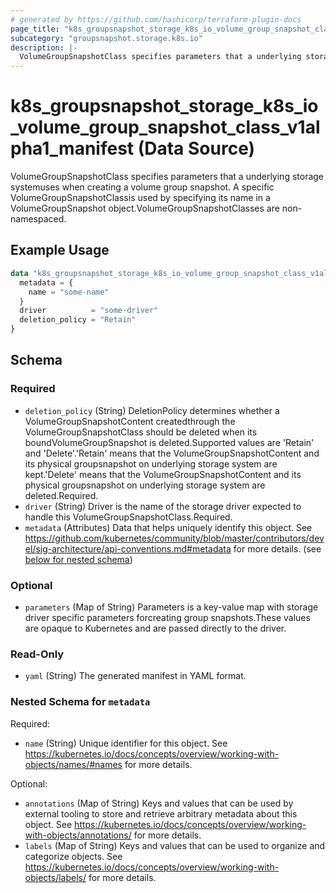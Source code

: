 ```yaml
---
# generated by https://github.com/hashicorp/terraform-plugin-docs
page_title: "k8s_groupsnapshot_storage_k8s_io_volume_group_snapshot_class_v1alpha1_manifest Data Source - terraform-provider-k8s"
subcategory: "groupsnapshot.storage.k8s.io"
description: |-
  VolumeGroupSnapshotClass specifies parameters that a underlying storage systemuses when creating a volume group snapshot. A specific VolumeGroupSnapshotClassis used by specifying its name in a VolumeGroupSnapshot object.VolumeGroupSnapshotClasses are non-namespaced.
---
```


# k8s_groupsnapshot_storage_k8s_io_volume_group_snapshot_class_v1alpha1_manifest (Data Source)

VolumeGroupSnapshotClass specifies parameters that a underlying storage systemuses when creating a volume group snapshot. A specific VolumeGroupSnapshotClassis used by specifying its name in a VolumeGroupSnapshot object.VolumeGroupSnapshotClasses are non-namespaced.

## Example Usage

```terraform
data "k8s_groupsnapshot_storage_k8s_io_volume_group_snapshot_class_v1alpha1_manifest" "example" {
  metadata = {
    name = "some-name"
  }
  driver          = "some-driver"
  deletion_policy = "Retain"
}
```

<!-- schema generated by tfplugindocs -->
## Schema

### Required

- `deletion_policy` (String) DeletionPolicy determines whether a VolumeGroupSnapshotContent createdthrough the VolumeGroupSnapshotClass should be deleted when its boundVolumeGroupSnapshot is deleted.Supported values are 'Retain' and 'Delete'.'Retain' means that the VolumeGroupSnapshotContent and its physical groupsnapshot on underlying storage system are kept.'Delete' means that the VolumeGroupSnapshotContent and its physical groupsnapshot on underlying storage system are deleted.Required.
- `driver` (String) Driver is the name of the storage driver expected to handle this VolumeGroupSnapshotClass.Required.
- `metadata` (Attributes) Data that helps uniquely identify this object. See https://github.com/kubernetes/community/blob/master/contributors/devel/sig-architecture/api-conventions.md#metadata for more details. (see [below for nested schema](#nestedatt--metadata))

### Optional

- `parameters` (Map of String) Parameters is a key-value map with storage driver specific parameters forcreating group snapshots.These values are opaque to Kubernetes and are passed directly to the driver.

### Read-Only

- `yaml` (String) The generated manifest in YAML format.

<a id="nestedatt--metadata"></a>
### Nested Schema for `metadata`

Required:

- `name` (String) Unique identifier for this object. See https://kubernetes.io/docs/concepts/overview/working-with-objects/names/#names for more details.

Optional:

- `annotations` (Map of String) Keys and values that can be used by external tooling to store and retrieve arbitrary metadata about this object. See https://kubernetes.io/docs/concepts/overview/working-with-objects/annotations/ for more details.
- `labels` (Map of String) Keys and values that can be used to organize and categorize objects. See https://kubernetes.io/docs/concepts/overview/working-with-objects/labels/ for more details.
